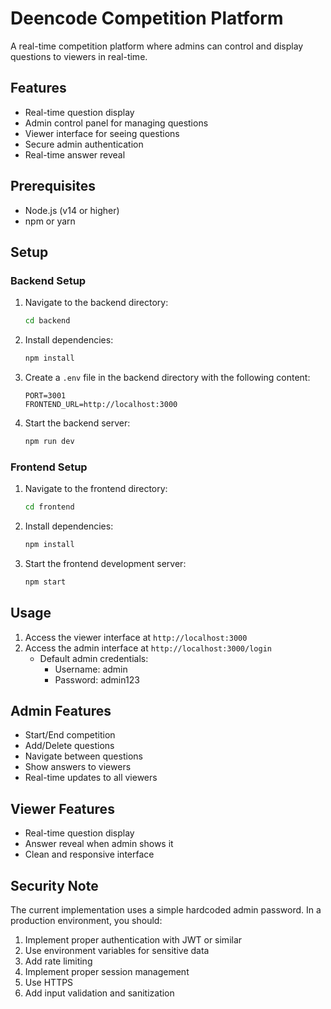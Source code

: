 # Deencode Competition Platform

A real-time competition platform where admins can control and display questions to viewers in real-time.

## Features

- Real-time question display
- Admin control panel for managing questions
- Viewer interface for seeing questions
- Secure admin authentication
- Real-time answer reveal

## Prerequisites

- Node.js (v14 or higher)
- npm or yarn

## Setup

### Backend Setup

1. Navigate to the backend directory:
   ```bash
   cd backend
   ```

2. Install dependencies:
   ```bash
   npm install
   ```

3. Create a `.env` file in the backend directory with the following content:
   ```
   PORT=3001
   FRONTEND_URL=http://localhost:3000
   ```

4. Start the backend server:
   ```bash
   npm run dev
   ```

### Frontend Setup

1. Navigate to the frontend directory:
   ```bash
   cd frontend
   ```

2. Install dependencies:
   ```bash
   npm install
   ```

3. Start the frontend development server:
   ```bash
   npm start
   ```

## Usage

1. Access the viewer interface at `http://localhost:3000`
2. Access the admin interface at `http://localhost:3000/login`
   - Default admin credentials:
     - Username: admin
     - Password: admin123

## Admin Features

- Start/End competition
- Add/Delete questions
- Navigate between questions
- Show answers to viewers
- Real-time updates to all viewers

## Viewer Features

- Real-time question display
- Answer reveal when admin shows it
- Clean and responsive interface

## Security Note

The current implementation uses a simple hardcoded admin password. In a production environment, you should:

1. Implement proper authentication with JWT or similar
2. Use environment variables for sensitive data
3. Add rate limiting
4. Implement proper session management
5. Use HTTPS
6. Add input validation and sanitization 